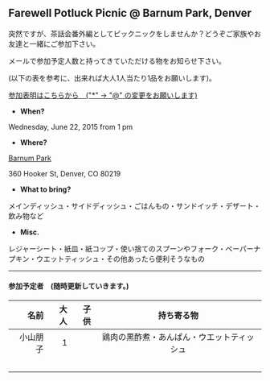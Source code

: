 ## Farewell Potluck Picnic @ Barnum Park, Denver
突然ですが、茶話会番外編としてピックニックをしませんか？どうぞご家族やお友達と一緒にご参加下さい。

メールで参加予定人数と持ってきていただける物をお知らせ下さい。

(以下の表を参考に、出来れば大人1人当たり1品をお願いします)。

<a href="mailto:tomoko.kd*gmail.com?subject=Farewell Potluck Picnic @ Barnum Park">参加表明はこちらから　("*" -> "@" の変更をお願いします)</a>


* __When?__ 

Wednesday, June 22, 2015 from 1 pm

* __Where?__ 

[Barnum Park](https://www.google.com/maps/place/Barnum+Park/@39.7253119,-105.0288308,17z/data=!3m1!4b1!4m2!3m1!1s0x876c7f56fce4197f:0x6b22a7d3d8f9ed2e!6m1!1e1 "Where?")

360 Hooker St, Denver, CO 80219

* __What to bring?__

メインディッシュ・サイドディッシュ・ごはんもの・サンドイッチ・デザート・飲み物など

* __Misc.__

レジャーシート・紙皿・紙コップ・使い捨てのスプーンやフォーク・ペーパーナプキン・ウエットティッシュ・その他あったら便利そうなもの

***
#### 参加予定者　(随時更新していきます。)
| 名前　|大人|子供| 持ち寄る物|
|--------:|---:|---:|:---------:|
| 小山朋子  |   1|    |鶏肉の黒酢煮・あんぱん・ウエットティッシュ|
| | | |
| | | |
| | | |
| | | |
| | | |
